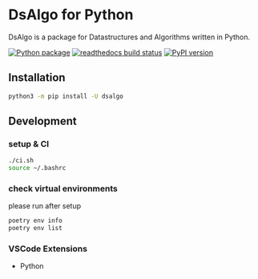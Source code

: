 # DsAlgo for Python

DsAlgo is a package for Datastructures and Algorithms written in Python.

[![Python package][ci-badge]][ci-url]
[![readthedocs build status][docs-badge]][docs-url]
[![PyPI version][pypi-badge]][pypi-url]

[ci-badge]: https://github.com/kagemeka/dsalgo/actions/workflows/python-package.yml/badge.svg
[ci-url]: https://github.com/kagemeka/dsalgo/actions/workflows/python-package.yml
[docs-badge]: https://readthedocs.org/projects/dsalgo/badge/?version=latest
[docs-url]: https://dsalgo.readthedocs.io
[pypi-badge]: https://badge.fury.io/py/dsalgo.svg
[pypi-url]: https://badge.fury.io/py/dsalgo

## Installation

```bash
python3 -m pip install -U dsalgo
```

## Development

### setup & CI

```sh
./ci.sh
source ~/.bashrc
```

### check virtual environments

please run after setup

```sh
poetry env info
poetry env list
```

### VSCode Extensions

- Python
